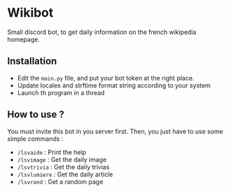 # Wikibot

Small discord bot, to get daily information on the french wikipedia homepage.

## Installation

* Edit the `main.py` file, and put your bot token at the right place.
* Update locales and strftime format string according to your system
* Launch th program in a thread

## How to use ?

You must invite this bot in you server first. Then, you just have to use some simple commands :

* `/lsvaide` : Print the help
* `/lsvimage` : Get the daily image
* `/lsvtrivia` : Get the daily trivias
* `/lsvlumiere` : Get the daily article
* `/lsvrand` : Get a random page
